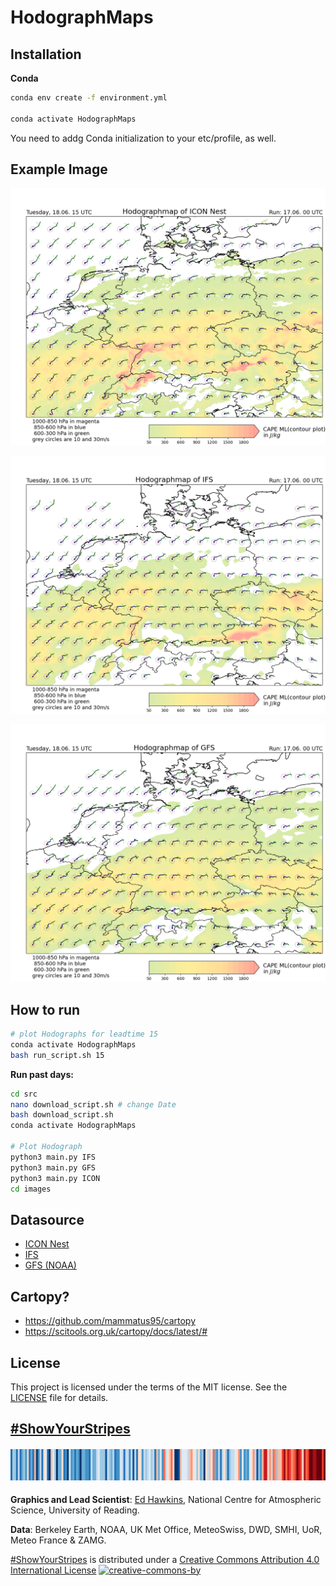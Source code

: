 # HodographMaps

## Installation

**Conda**

```bash
conda env create -f environment.yml

conda activate HodographMaps
```

You need to addg Conda initialization to your etc/profile, as well.

## Example Image

![Map of Hodographs ICON](images/hodographmap_ICON_Nest.png)

![Map of Hodographs IFS](images/hodographmap_IFS.png)

![Map of Hodographs GFS](images/hodographmap_GFS.png)


## How to run

```bash
# plot Hodographs for leadtime 15
conda activate HodographMaps
bash run_script.sh 15
```
**Run past days:**
```bash
cd src
nano download_script.sh # change Date
bash download_script.sh
conda activate HodographMaps

# Plot Hodograph
python3 main.py IFS
python3 main.py GFS
python3 main.py ICON
cd images
```

## Datasource
- [ICON Nest](https://opendata.dwd.de/weather/nwp/icon-eu/)
- [IFS](https://www.ecmwf.int/en/forecasts/datasets/open-data)
- [GFS (NOAA)](https://www.nco.ncep.noaa.gov/pmb/products/gfs/)

## Cartopy?

- https://github.com/mammatus95/cartopy
- https://scitools.org.uk/cartopy/docs/latest/#

## License

This project is licensed under the terms of the MIT license. See the [LICENSE](LICENSE) file for details.

## [#ShowYourStripes](https://showyourstripes.info/s/globe)

<h4 align="center">
  <a href="https://showyourstripes.info/s/europe/germany/all">
    <img src="https://raw.githubusercontent.com/ed-hawkins/show-your-stripes/master/2022/EUROPE-%3CAll%20of%20Europe%3E--1850-2022-BK.png"
         height="50" width="800"
         alt="#showyourstripes Europe 1850-2022"></a>
</h4>

**Graphics and Lead Scientist**: [Ed Hawkins](https://www.met.reading.ac.uk/~ed/home/index.php), National Centre for Atmospheric Science, University of Reading.

**Data**: Berkeley Earth, NOAA, UK Met Office, MeteoSwiss, DWD, SMHI, UoR, Meteo France & ZAMG.

<p>
<a href="https://showyourstripes.info/s/globe">#ShowYourStripes</a> is distributed under a
<a href="https://creativecommons.org/licenses/by/4.0/">Creative Commons Attribution 4.0 International License</a>
<a href="https://creativecommons.org/licenses/by/4.0/">
  <img src="https://i.creativecommons.org/l/by/4.0/80x15.png" alt="creative-commons-by" style="border-width:0"></a>
</p>

